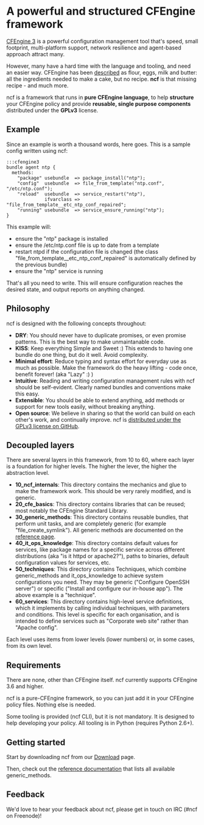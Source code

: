 # A powerful and structured CFEngine framework

[CFEngine 3](http://www.cfengine.com) is a powerful configuration management tool that's speed, small footprint, multi-platform support, network resilience and agent-based approach attract many.

However, many have a hard time with the language and tooling, and need an easier way. CFEngine has been [described](https://digitalelf.net/2013/04/a-case-study-in-cfengine-layout/) as flour, eggs, milk and butter: all the ingredients needed to make a cake, but no recipe. __ncf__ is that missing recipe - and much more.

ncf is a framework that runs in __pure CFEngine language__, to help __structure__ your CFEngine policy and provide __reusable, single purpose components__ distributed under the __GPLv3__ license.

## Example

Since an example is worth a thousand words, here goes. This is a sample config written using ncf:

    :::cfengine3
    bundle agent ntp {
      methods:
        "package" usebundle  => package_install("ntp");
        "config"  usebundle  => file_from_template("ntp.conf", "/etc/ntp.conf");
        "reload"  usebundle  => service_restart("ntp"),
                  ifvarclass => "file_from_template__etc_ntp_conf_repaired";
        "running" usebundle  => service_ensure_running("ntp");
    }

This example will:

  - ensure the "ntp" package is installed
  - ensure the /etc/ntp.conf file is up to date from a template
  - restart ntpd if the configuration file is changed (the class "file_from_template__etc_ntp_conf_repaired" is automatically defined by the previous bundle)
  - ensure the "ntp" service is running

That's all you need to write. This will ensure configuration reaches the desired state, and output reports on anything changed.

## Philosophy

ncf is designed with the following concepts throughout:

  - __DRY__: You should never have to duplicate promises, or even promise patterns. This is the best way to make unmaintanable code.
  - __KISS__: Keep everything Simple and Sweet :) This extends to having one bundle do one thing, but do it well. Avoid complexity.
  - __Minimal effort__: Reduce typing and syntax effort for everyday use as much as possible. Make the framework do the heavy lifting - code once, benefit forever! (aka "Lazy" :) )
  - __Intuitive__: Reading and writing configuration management rules with ncf should be self-evident. Clearly named bundles and conventions make this easy.
  - __Extensible__: You should be able to extend anything, add methods or support for new tools easily, without breaking anything.
  - __Open source__: We believe in sharing so that the world can build on each other's work, and continually improve. ncf is [distributed under the GPLv3 license on GitHub](https://github.com/normation/ncf/).

## Decoupled layers

There are several layers in this framework, from 10 to 60, where each layer is a foundation for higher levels. The higher the lever, the higher the abstraction level.

  - __10_ncf_internals__: This directory contains the mechanics and glue to make the framework work. This should be very rarely modified, and is generic.
  - __20_cfe_basics__: This directory contains libraries that can be reused; most notably the CFEngine Standard Library.
  - __30_generic_methods__: This directory contains reusable bundles, that perform unit tasks, and are completely generic (for example "file_create_symlink"). All generic methods are documented on the [reference page](http://www.ncf-project.org/pages/reference.html).
  - __40_it_ops_knowledge__: This directory contains default values for services, like package names for a specific service across different distributions (aka "is it httpd or apache2?"), paths to binaries, default configuration values for services, etc.
  - __50_techniques__: This directory contains Techniques, which combine generic_methods and it_ops_knowledge to achieve system configurations you need. They may be generic ("Configure OpenSSH server") or specific ("Install and configure our in-house app"). The above example is a "technique".
  - __60_services__: This directory contains high-level service definitions, which it implements by calling individual techniques, with parameters and conditions. This level is specific for each organisation, and is intended to define services such as "Corporate web site" rather than "Apache config".

Each level uses items from lower levels (lower numbers) or, in some cases, from its own level.

## Requirements

There are none, other than CFEngine itself. ncf currently supports CFEngine 3.6 and higher.

ncf is a pure-CFEngine framework, so you can just add it in your CFEngine policy files. Nothing else is needed.

Some tooling is provided (ncf CLI), but it is not mandatory. It is designed to help developing your policy. All tooling is in Python (requires Python 2.6+).

## Getting started

Start by downloading ncf from our [Download](http://www.ncf.io/pages/download.html) page.

Then, check out the [reference documentation](http://www.ncf.io/pages/reference.html) that lists all available generic_methods.

## Feedback

We'd love to hear your feedback about ncf, please get in touch on IRC (#ncf on Freenode)!
